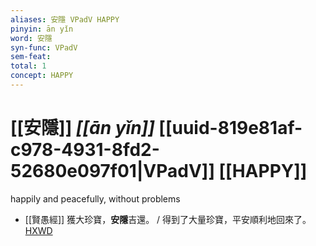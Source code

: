 ```yaml
---
aliases: 安隱 VPadV HAPPY
pinyin: ān yǐn
word: 安隱
syn-func: VPadV
sem-feat: 
total: 1
concept: HAPPY 
---
```

# [[安隱]] *[[ān yǐn]]*  [[uuid-819e81af-c978-4931-8fd2-52680e097f01|VPadV]] [[HAPPY]]
happily and peacefully, without problems
 - [[賢愚經]] 獲大珍寶，**安隱**吉還。 / 得到了大量珍寶，平安順利地回來了。[HXWD](https://hxwd.org/textview.html?location=KR6b0059_T_005-0382b.61)